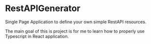 # RestAPIGenerator
Single Page Application to define your own simple RestAPI resources. 

The main goal of this is project is for me to learn how to properly use Typescript in React application.

